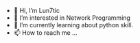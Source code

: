 - 👋 Hi, I’m Lun7tic
- 👀 I’m interested in Network Programming
- 🌱 I’m currently learning about python skill.
- 📫 How to reach me ...

<!---
Lun7tic/Lun7tic is a ✨ special ✨ repository because its `README.md` (this file) appears on your GitHub profile.
You can click the Preview link to take a look at your changes.
--->
